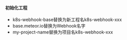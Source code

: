 #### 初始化工程
* k8s-webhook-base替换为新工程名k8s-webhook-xxx
* base.meteor.io替换为Webhook名字
* my-project-name替换为项目名k8s-webhook-xxx